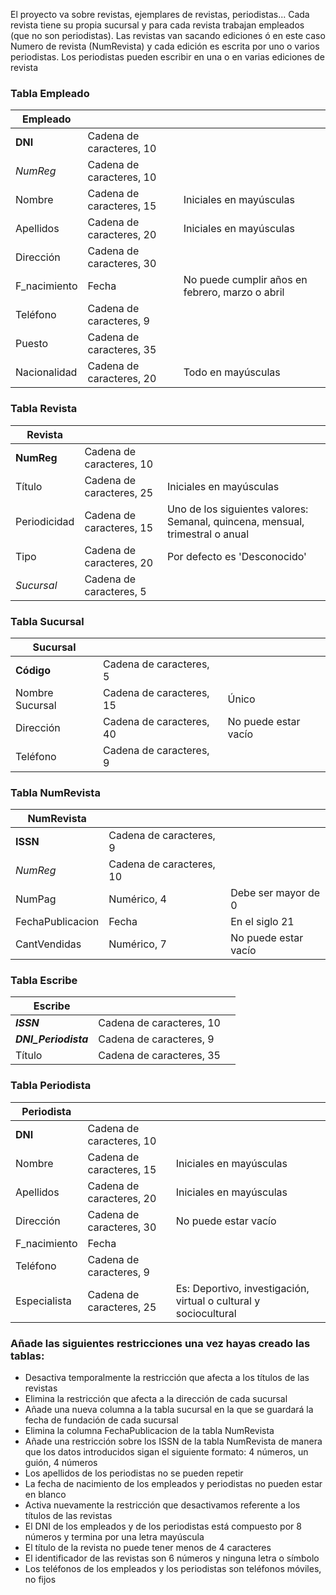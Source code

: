El proyecto va sobre revistas, ejemplares de revistas, periodistas...
Cada revista tiene su propia sucursal y para cada revista trabajan empleados (que no son periodistas). Las revistas van sacando ediciones ó en este caso Numero de revista (NumRevista) y cada edición es escrita por uno o varios periodistas. Los periodistas pueden escribir en una o en varias ediciones de revista

### Tabla Empleado

| Empleado     |                          |                           |
|--------------|--------------------------|---------------------------|
| **DNI**      | Cadena de caracteres, 10 |                           |
| _NumReg_   | Cadena de caracteres, 10  |                           |
| Nombre       | Cadena de caracteres, 15 | Iniciales en mayúsculas   |
| Apellidos    | Cadena de caracteres, 20 | Iniciales en mayúsculas   |
| Dirección    | Cadena de caracteres, 30 |                      |
| F_nacimiento | Fecha                    | No puede cumplir años en febrero, marzo o abril |
| Teléfono     | Cadena de caracteres, 9  |                           |
| Puesto    | Cadena de caracteres, 35 |    |
| Nacionalidad     | Cadena de caracteres, 20  | Todo en mayúsculas                           |

### Tabla Revista
| Revista      |                          |                                                                               |
|--------------|--------------------------|-------------------------------------------------------------------------------|
| **NumReg**   | Cadena de caracteres, 10 |                                                                               |
| Título       | Cadena de caracteres, 25 | Iniciales en mayúsculas                                                       |
| Periodicidad | Cadena de caracteres, 15 | Uno de los siguientes valores: Semanal, quincena, mensual, trimestral o anual |
| Tipo         | Cadena de caracteres, 20 | Por defecto es 'Desconocido'                                                                              |
| _Sucursal_   | Cadena de caracteres, 5  |                                                                               |

### Tabla Sucursal
| Sucursal        |                          |                      |
|-----------------|--------------------------|----------------------|
| **Código**      | Cadena de caracteres, 5  |                      |
| Nombre Sucursal | Cadena de caracteres, 15 | Único                |
| Dirección       | Cadena de caracteres, 40 | No puede estar vacío |
| Teléfono        | Cadena de caracteres, 9  |                      |

### Tabla NumRevista
| NumRevista       |                          |                      |
|------------------|--------------------------|----------------------|
| **ISSN**         | Cadena de caracteres, 9  |                      |
| _NumReg_     | Cadena de caracteres, 10 |                      |
| NumPag           | Numérico, 4              | Debe ser mayor de 0  |
| FechaPublicacion | Fecha                    | En el siglo 21       |
| CantVendidas     | Numérico, 7              | No puede estar vacío |

### Tabla Escribe
| Escribe              |                          |   |
|----------------------|--------------------------|---|
| **_ISSN_**         | Cadena de caracteres, 10 |   |
| **_DNI_Periodista_** | Cadena de caracteres, 9  |   |
| Título | Cadena de caracteres, 35  |   |

### Tabla Periodista
| Periodista   |                          |                                                                  |
|--------------|--------------------------|------------------------------------------------------------------|
| **DNI**      | Cadena de caracteres, 10 |                                                                  |
| Nombre       | Cadena de caracteres, 15 | Iniciales en mayúsculas                                          |
| Apellidos    | Cadena de caracteres, 20 | Iniciales en mayúsculas                                          |
| Dirección    | Cadena de caracteres, 30 | No puede estar vacío                                             |
| F_nacimiento | Fecha                    |                                                                  |
| Teléfono     | Cadena de caracteres, 9  |                                                                  |
| Especialista | Cadena de caracteres, 25 | Es: Deportivo, investigación, virtual o cultural y sociocultural |


### Añade las siguientes restricciones una vez hayas creado las tablas:
- Desactiva temporalmente la restricción que afecta a los títulos de las revistas
- Elimina la restricción que afecta a la dirección de cada sucursal
- Añade una nueva columna a la tabla sucursal en la que se guardará la fecha de fundación de cada sucursal
- Elimina la columna FechaPublicacion de la tabla NumRevista
- Añade una restricción sobre los ISSN de la tabla NumRevista de manera que los datos introducidos sigan el siguiente formato: 4 números, un guión, 4 números
- Los apellidos de los periodistas no se pueden repetir
- La fecha de nacimiento de los empleados y periodistas no pueden estar en blanco
- Activa nuevamente la restricción que desactivamos referente a los títulos de las revistas
- El DNI de los empleados y de los periodistas está compuesto por 8 números y termina por una letra mayúscula
- El título de la revista no puede tener menos de 4 caracteres
- El identificador de las revistas son 6 números y ninguna letra o símbolo
- Los teléfonos de los empleados y los periodistas son teléfonos móviles, no fijos
